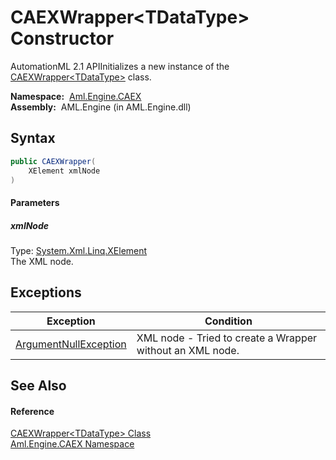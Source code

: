 CAEXWrapper&lt;TDataType> Constructor
=====================================
AutomationML 2.1 APIInitializes a new instance of the [CAEXWrapper&lt;TDataType>][1] class.

  **Namespace:**  [Aml.Engine.CAEX][2]  
  **Assembly:**  AML.Engine (in AML.Engine.dll)

Syntax
------

```csharp
public CAEXWrapper(
	XElement xmlNode
)
```

#### Parameters

##### *xmlNode*
Type: [System.Xml.Linq.XElement][3]  
The XML node.


Exceptions
----------

Exception                  | Condition                                                 
-------------------------- | --------------------------------------------------------- 
[ArgumentNullException][4] | XML node - Tried to create a Wrapper without an XML node. 


See Also
--------

#### Reference
[CAEXWrapper&lt;TDataType> Class][1]  
[Aml.Engine.CAEX Namespace][2]  

[1]: README.md
[2]: ../README.md
[3]: https://docs.microsoft.com/dotnet/api/system.xml.linq.xelement
[4]: https://docs.microsoft.com/dotnet/api/system.argumentnullexception
[5]: https://www.automationml.org
[6]: ../../icons/logoShade.png